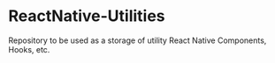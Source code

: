 # ReactNative-Utilities
Repository to be used as a storage of utility React Native Components, Hooks, etc.
